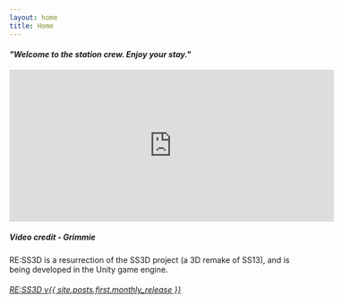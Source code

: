 ```yaml
---
layout: home
title: Home
---
```


<centred><h4><i>"Welcome to the station crew. Enjoy your stay."</i></h4></centred>

<div>
    <iframe class="video" width="580px" height="272px" src="https://www.youtube-nocookie.com/embed/uzLdgxOBPrc" frameborder="0" allow="accelerometer; autoplay; encrypted-media; gyroscope; picture-in-picture" allowfullscreen></iframe>
    <h5><i>Video credit - Grimmie</i></h5>
</div>

RE:SS3D is a resurrection of the SS3D project (a 3D remake of SS13), and is being developed in the Unity game engine.

<centred>
    <h6>
        <u>
            <a href="{{ site.github_game_url }}/releases/latest/download/RESS3D_{{ site.posts.first.monthly_release }}.zip" target="_blank">RE:SS3D v{{ site.posts.first.monthly_release }}</a>
        </u>
    </h6>
</centred>
